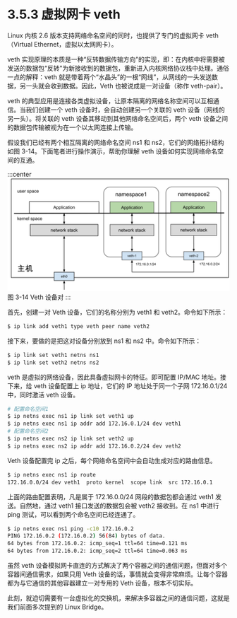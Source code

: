 # 3.5.3 虚拟网卡 veth

Linux 内核 2.6 版本支持网络命名空间的同时，也提供了专门的虚拟网卡 veth（Virtual Ethernet，虚拟以太网网卡）。

veth 实现原理的本质是一种“反转数据传输方向”的实现，即：在内核中将需要被发送的数据包“反转"为新接收到的数据包，重新进入内核网络协议栈中处理。通俗一点的解释：veth 就是带着两个“水晶头”的一根“网线”，从网线的一头发送数据，另一头就会收到数据。因此，Veth 也被说成是一对设备（称作 veth-pair）。

veth 的典型应用是连接各类虚拟设备，让原本隔离的网络名称空间可以互相通信。当我们创建一个 veth 设备时，会自动创建另一个关联的 veth 设备（网线的另一头）。将关联的 veth 设备其移动到其他网络命名空间后，两个 veth 设备之间的数据包传输被视为在一个以太网连接上传输。

假设我们已经有两个相互隔离的网络命名空间 ns1 和 ns2，它们的网络拓扑结构如图 3-14。下面笔者进行操作演示，帮助你理解 veth 设备如何实现网络命名空间的互通。

:::center
  ![](../assets/linux-veth.svg)<br/>
 图 3-14 Veth 设备对
:::

首先，创建一对 Veth 设备，它们的名称分别为 veth1 和 veth2。命令如下所示：

```bash
$ ip link add veth1 type veth peer name veth2
```

接下来，要做的是把这对设备分别放到 ns1 和 ns2 中。命令如下所示：

```bash
$ ip link set veth1 netns ns1
$ ip link set veth2 netns ns2
```

veth 是虚拟的网络设备，因此具备虚拟网卡的特征。即可配置 IP/MAC 地址。接下来，给 veth 设备配置上 ip 地址，它们的 IP 地址处于同一个子网 172.16.0.1/24 中，同时激活 veth 设备。

```bash
# 配置命名空间1
$ ip netns exec ns1 ip link set veth1 up
$ ip netns exec ns1 ip addr add 172.16.0.1/24 dev veth1
# 配置命名空间2
$ ip netns exec ns2 ip link set veth2 up
$ ip netns exec ns2 ip addr add 172.16.0.2/24 dev veth2
```
Veth 设备配置完 ip 之后，每个网络命名空间中会自动生成对应的路由信息。

```bash
$ ip netns exec ns1 ip route
172.16.0.0/24 dev veth1  proto kernel  scope link  src 172.16.0.1
```
上面的路由配置表明，凡是属于 172.16.0.0/24 网段的数据包都会通过 veth1 发送。自然地，通过 veth1 接口发送的数据包会被 veth2 接收到。在 ns1 中进行 ping 测试，可以看到两个命名空间已经连通了。

```bash
$ ip netns exec ns1 ping -c10 172.16.0.2
PING 172.16.0.2 (172.16.0.2) 56(84) bytes of data.
64 bytes from 172.16.0.2: icmp_seq=1 ttl=64 time=0.121 ms
64 bytes from 172.16.0.2: icmp_seq=2 ttl=64 time=0.063 ms
```

虽然 veth 设备模拟网卡直连的方式解决了两个容器之间的通信问题，但面对多个容器间通信需求，如果只用 Veth 设备的话，事情就会变得非常麻烦。让每个容器都为与它通信的其他容器建立一对专用的 Veth 设备，根本不切实际。

此刻，就迫切需要有一台虚拟化的交换机，来解决多容器之间的通信问题，这就是我们前面多次提到的 Linux Bridge。

